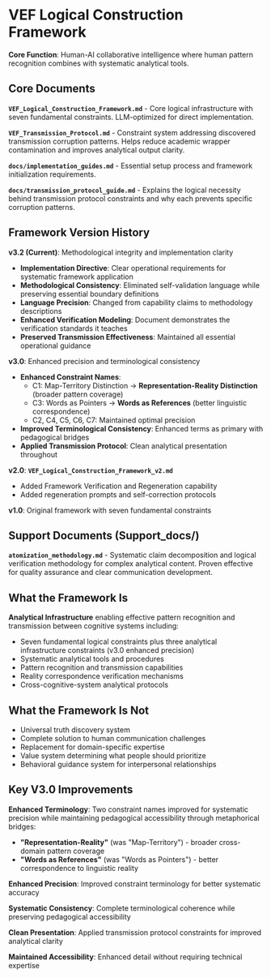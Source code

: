 # VEF Logical Construction Framework

**Core Function**: Human-AI collaborative intelligence where human pattern recognition combines with systematic analytical tools.

## Core Documents

**`VEF_Logical_Construction_Framework.md`** - Core logical infrastructure with seven fundamental constraints. LLM-optimized for direct implementation.

**`VEF_Transmission_Protocol.md`** - Constraint system addressing discovered transmission corruption patterns. Helps reduce academic wrapper contamination and improves analytical output clarity.

**`docs/implementation_guides.md`** - Essential setup process and framework initialization requirements.

**`docs/transmission_protocol_guide.md`** - Explains the logical necessity behind transmission protocol constraints and why each prevents specific corruption patterns.

## Framework Version History

**v3.2 (Current)**: Methodological integrity and implementation clarity
- **Implementation Directive**: Clear operational requirements for systematic framework application
- **Methodological Consistency**: Eliminated self-validation language while preserving essential boundary definitions
- **Language Precision**: Changed from capability claims to methodology descriptions
- **Enhanced Verification Modeling**: Document demonstrates the verification standards it teaches
- **Preserved Transmission Effectiveness**: Maintained all essential operational guidance

**v3.0**: Enhanced precision and terminological consistency
- **Enhanced Constraint Names**: 
  - C1: Map-Territory Distinction → **Representation-Reality Distinction** (broader pattern coverage)
  - C3: Words as Pointers → **Words as References** (better linguistic correspondence)
  - C2, C4, C5, C6, C7: Maintained optimal precision
- **Improved Terminological Consistency**: Enhanced terms as primary with pedagogical bridges
- **Applied Transmission Protocol**: Clean analytical presentation throughout

**v2.0**: **`VEF_Logical_Construction_Framework_v2.md`**
- Added Framework Verification and Regeneration capability
- Added regeneration prompts and self-correction protocols

**v1.0**: Original framework with seven fundamental constraints

## Support Documents (Support_docs/)

**`atomization_methodology.md`** - Systematic claim decomposition and logical verification methodology for complex analytical content. Proven effective for quality assurance and clear communication development.

## What the Framework Is

**Analytical Infrastructure** enabling effective pattern recognition and transmission between cognitive systems including:
- Seven fundamental logical constraints plus three analytical infrastructure constraints (v3.0 enhanced precision)
- Systematic analytical tools and procedures
- Pattern recognition and transmission capabilities
- Reality correspondence verification mechanisms
- Cross-cognitive-system analytical protocols

## What the Framework Is Not

- Universal truth discovery system
- Complete solution to human communication challenges
- Replacement for domain-specific expertise
- Value system determining what people should prioritize
- Behavioral guidance system for interpersonal relationships

## Key V3.0 Improvements

**Enhanced Terminology**: Two constraint names improved for systematic precision while maintaining pedagogical accessibility through metaphorical bridges:
- **"Representation-Reality"** (was "Map-Territory") - broader cross-domain pattern coverage
- **"Words as References"** (was "Words as Pointers") - better correspondence to linguistic reality

**Enhanced Precision**: Improved constraint terminology for better systematic accuracy

**Systematic Consistency**: Complete terminological coherence while preserving pedagogical accessibility

**Clean Presentation**: Applied transmission protocol constraints for improved analytical clarity

**Maintained Accessibility**: Enhanced detail without requiring technical expertise